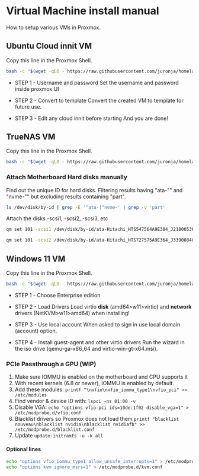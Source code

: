 # Virtual Machine install manual

How to setup various VMs in Proxmox.


## Ubuntu Cloud innit VM

Copy this line in the Proxmox Shell.

```bash
bash -c "$(wget -qLO - https://raw.githubusercontent.com/juronja/homelab-configs/main/Applications/Proxmox/scripts/cloudinnitvm.sh)"

```

- STEP 1 - Username and password
Set the username and password inside proxmox UI

- STEP 2 - Convert to template
Convert the created VM to template for future use.

- STEP 3 - Edit any cloud innit before starting
And you are done!


## TrueNAS VM

Copy this line in the Proxmox Shell.

```bash
bash -c "$(wget -qLO - https://raw.githubusercontent.com/juronja/homelab-configs/main/Applications/Proxmox/scripts/truenasvm.sh)"
```

### Attach Motherboard Hard disks manually

Find out the unique ID for hard disks. Filtering results having "ata-"" and "nvme-"" but excluding results containing "part".

```bash
ls /dev/disk/by-id | grep -E '^ata-|^nvme-' | grep -v 'part'
```

Attach the disks -scsi1, -scsi2, -scsi3, etc

```bash
qm set 101 -scsi1 /dev/disk/by-id/ata-Hitachi_HTS547564A9E384_J2180053HELJ4C

qm set 101 -scsi2 /dev/disk/by-id/ata-Hitachi_HTS727575A9E364_J3390084GMAGND

```


## Windows 11 VM

Copy this line in the Proxmox Shell.

```bash
bash -c "$(wget -qLO - https://raw.githubusercontent.com/juronja/homelab-configs/main/Applications/Proxmox/scripts/windows11vm.sh)"

```

- STEP 1 - Choose Enterprise edition

- STEP 2 - Load Drivers
Load virtio **disk** (amd64>w11>virtio) and **network** drivers (NetKVM>w11>amd64) when installing!

- STEP 3 - Use local account
When asked to sign in use local domain (account) option.

- STEP 4 - Install guest-agent and other virtio drivers
Run the wizard in the iso drive (qemu-ga-x86_64 and virtio-win-gt-x64.msi).

### PCIe Passthrough a GPU (WIP)

1. Make sure IOMMU is enabled on the motherboard and CPU supports it
2. With recent kernels (6.8 or newer), IOMMU is enabled by default.
3. Add these modules: `printf "\nvfio\nvfio_iommu_type1\nvfio_pci" >> /etc/modules`
4. Find vendor & device ID with: `lspci -ns 01:00 -v`
5. Disable VGA: `echo "options vfio-pci ids=10de:1f02 disable_vga=1" > /etc/modprobe.d/vfio.conf`
6. Blacklist drivers so Proxmox does not load them `printf "blacklist nouveau\nblacklist nvidia\nblacklist nvidiafb" >> /etc/modprobe.d/blacklist.conf`
7. Update `update-initramfs -u -k all`

#### Optional lines

```bash
echo "options vfio_iommu_type1 allow_unsafe_interrupts=1" > /etc/modprobe.d/iommu_unsafe_interrupts.conf
echo "options kvm ignore_msrs=1" > /etc/modprobe.d/kvm.conf

```